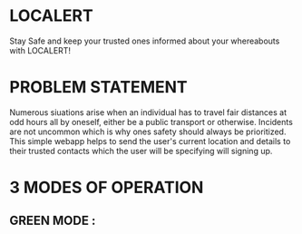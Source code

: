 # LOCALERT
 Stay Safe and keep your trusted ones informed about your whereabouts with LOCALERT!
 
# PROBLEM STATEMENT
Numerous siuations arise when an individual has to travel fair distances at odd hours all by oneself, either be a public transport or otherwise. 
Incidents are not uncommon which is why ones safety should always be prioritized. 
This simple webapp helps to send the user's current location and details to their trusted contacts which the user will be specifying will signing up.

# 3 MODES OF OPERATION
## GREEN MODE :
